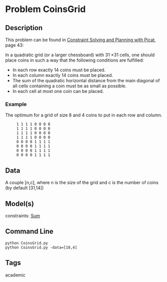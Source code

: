 # Problem CoinsGrid
## Description
This problem can be found in [Constraint Solving and Planning with Picat](https://link.springer.com/book/10.1007/978-3-319-25883-6), page 43:


In a quadratic grid (or a larger chessboard) with 31 ×31 cells, one should place coins in
such a way that the following conditions are fulfilled:
 - In each row exactly 14 coins must be placed.
 - In each column exactly 14 coins must be placed.
 - The sum of the quadratic horizontal distance from the main diagonal of all cells containing a coin must be as small as possible.
 - In each cell at most one coin can be placed.

### Example

The optimum for a grid of size 8 and 4 coins to put in each row and column.

```
     1 1 1 1 0 0 0 0
     1 1 1 1 0 0 0 0
     1 1 1 1 0 0 0 0
     1 1 1 1 0 0 0 0
     0 0 0 0 1 1 1 1
     0 0 0 0 1 1 1 1
     0 0 0 0 1 1 1 1
     0 0 0 0 1 1 1 1
```

## Data

A couple \[n,c], where n is the size of the grid and c is the number of coins (by default \[31,14])

## Model(s)


  constraints: [Sum](http://pycsp.org/documentation/constraints/Sum)


## Command Line

```
python CoinsGrid.py
python CoinsGrid.py -data=[10,4]
```

## Tags
 academic
